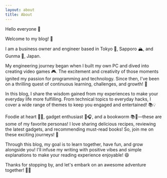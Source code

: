 ```yaml
---
layout: about
title: About
---
```


Hello everyone 👋

Welcome to my blog! 🌟

I am a business owner and engineer based in Tokyo 🗼, Sapporo 🏔️, and Gunma 🌸, Japan.

My engineering journey began when I built my own PC and dived into creating video games 🎮. The excitement and creativity of those moments ignited my passion for programming and technology. Since then, I've been on a thrilling quest of continuous learning, challenges, and growth! 🚀

In this blog, I share the wisdom gained from my experiences to make your everyday life more fulfilling. From technical topics to everyday hacks, I cover a wide range of themes to keep you engaged and entertained! 📚💡

Foodie at heart 🍔🍕, gadget enthusiast 📱🎧, and a bookworm 📚🐛—these are some of my favorite personas! I love sharing delicious recipes, reviewing the latest gadgets, and recommending must-read books! So, join me on these exciting journeys! 🌟

Through this blog, my goal is to learn together, have fun, and grow alongside you! I'll infuse my writing with positive vibes and simple explanations to make your reading experience enjoyable! 😄

Thanks for stopping by, and let's embark on an awesome adventure together! 🚀🎉
